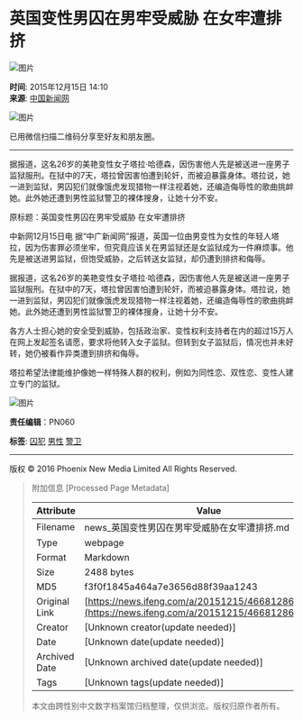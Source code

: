 # 英国变性男囚在男牢受威胁 在女牢遭排挤

![图片](https://dolphin.deliver.ifeng.com/c?z=ifeng&la=0&si=2&ci=23&cg=22&c=29&or=232&l=728&bg=728&b=726&u=https://y0.ifengimg.com/34c4a1d78882290c/2012/0528/1x1.gif)

**时间**: 2015年12月15日 14:10  
**来源**: [中国新闻网](http://www.chinanews.com/gj/2015/12-15/7672000.shtml)

![图片](http://h2.ifengimg.com/0f56ee67a4c375c2/2013/1106/indeccode.png)

已用微信扫描二维码分享至好友和朋友圈。

---

据报道，这名26岁的美艳变性女子塔拉·哈德森，因伤害他人先是被送进一座男子监狱服刑。在狱中的7天，塔拉曾因害怕遭到轮奸，而被迫暴露身体。塔拉说，她一进到监狱，男囚犯们就像饿虎发现猎物一样注视着她，还编造侮辱性的歌曲挑衅她。此外她还遭到男性监狱警卫的裸体搜身，让她十分不安。

原标题：英国变性男囚在男牢受威胁 在女牢遭排挤

中新网12月15日电 据“中广新闻网”报道，英国一位由男变性为女性的年轻人塔拉，因为伤害罪必须坐牢，但究竟应该关在男监狱还是女监狱成为一件麻烦事。他先是被送进男监狱，但饱受威胁，之后转送女监狱，却仍遭到排挤和侮辱。

据报道，这名26岁的美艳变性女子塔拉·哈德森，因伤害他人先是被送进一座男子监狱服刑。在狱中的7天，塔拉曾因害怕遭到轮奸，而被迫暴露身体。塔拉说，她一进到监狱，男囚犯们就像饿虎发现猎物一样注视着她，还编造侮辱性的歌曲挑衅她。此外她还遭到男性监狱警卫的裸体搜身，让她十分不安。

各方人士担心她的安全受到威胁，包括政治家、变性权利支持者在内的超过15万人在网上发起签名请愿，要求将他转入女子监狱。但转到女子监狱后，情况也并未好转，她仍被看作异类遭到排挤和侮辱。

塔拉希望法律能维护像她一样特殊人群的权利，例如为同性恋、双性恋、变性人建立专门的监狱。

![图片](http://y3.ifengimg.com/a/2015/1118/detailQrcode.jpg)

**责任编辑**：PN060

**标签**: [囚犯](http://search.ifeng.com/sofeng/search.action?c=1&q=%E5%9B%9A%E7%8A%AF) [男性](http://search.ifeng.com/sofeng/search.action?c=1&q=%E7%94%B7%E6%80%A7) [警卫](http://search.ifeng.com/sofeng/search.action?c=1&q=%E8%AD%A6%E5%8D%AB)

---

版权 © 2016 Phoenix New Media Limited All Rights Reserved.

> 附加信息 [Processed Page Metadata]
>
> | Attribute       | Value                                  |
> |-----------------|----------------------------------------|
> | Filename        | news_英国变性男囚在男牢受威胁在女牢遭排挤.md                             |
> | Type            | webpage                                 |
> | Format          | Markdown                               |
> | Size            | 2488 bytes                           |
> | MD5             | f3f0f1845a464a7e3656d88f39aa1243                                  |
> | Original Link   | [https://news.ifeng.com/a/20151215/46681286_0.shtml](https://news.ifeng.com/a/20151215/46681286_0.shtml)                         |
> | Creator         | [Unknown creator(update needed)]                              |
> | Date            | [Unknown date(update needed)]                                 |
> | Archived Date   | [Unknown archived date(update needed)]                             |
> | Tags            | [Unknown tags(update needed)]                                 |
>
> 本文由跨性别中文数字档案馆归档整理，仅供浏览。版权归原作者所有。
>